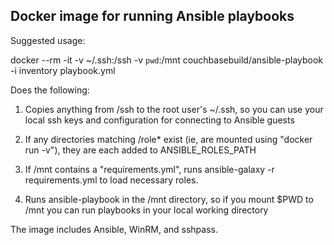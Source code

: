Docker image for running Ansible playbooks
------------------------------------------

Suggested usage:

  docker --rm -it -v ~/.ssh:/ssh -v `pwd`:/mnt couchbasebuild/ansible-playbook -i inventory playbook.yml

Does the following:

1. Copies anything from /ssh to the root user's ~/.ssh, so you can use your
local ssh keys and configuration for connecting to Ansible guests

2. If any directories matching /role* exist (ie, are mounted using
"docker run -v"), they are each added to ANSIBLE_ROLES_PATH

3. If /mnt contains a "requirements.yml", runs ansible-galaxy -r requirements.yml
to load necessary roles.

4. Runs ansible-playbook in the /mnt directory, so if you mount $PWD to /mnt
you can run playbooks in your local working directory

The image includes Ansible, WinRM, and sshpass.
